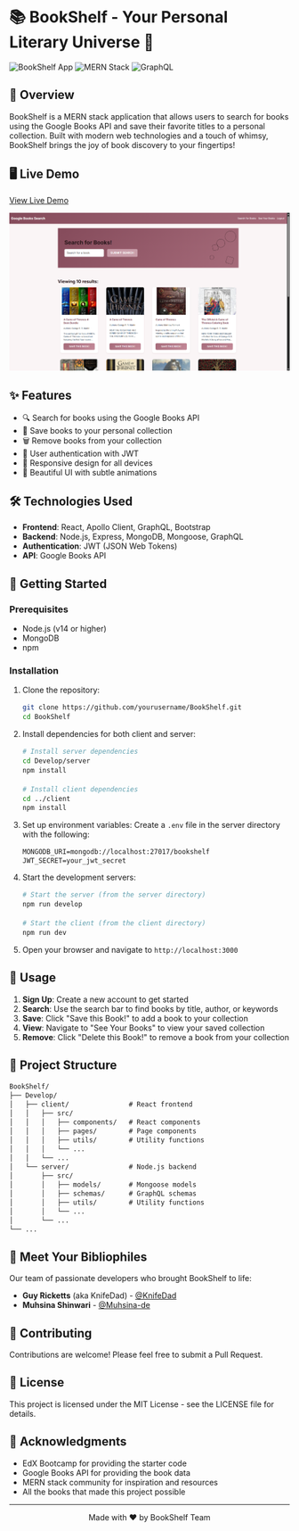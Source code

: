# 📚 BookShelf - Your Personal Literary Universe 🌌

![BookShelf App](https://img.shields.io/badge/BookShelf-v1.0.0-purple)
![MERN Stack](https://img.shields.io/badge/MERN-Stack-blue)
![GraphQL](https://img.shields.io/badge/GraphQL-E10098?logo=graphql&logoColor=white)

## 📖 Overview

BookShelf is a MERN stack application that allows users to search for books using the Google Books API and save their favorite titles to a personal collection. Built with modern web technologies and a touch of whimsy, BookShelf brings the joy of book discovery to your fingertips!

## 🖥️ Live Demo

[View Live Demo](https://bookshelf-frontend-mp1p.onrender.com/)

![BookShelf App Screenshot](./assets/BookShelf-Homepage.png)

## ✨ Features

- 🔍 Search for books using the Google Books API
- 💾 Save books to your personal collection
- 🗑️ Remove books from your collection
- 👤 User authentication with JWT
- 📱 Responsive design for all devices
- 🎨 Beautiful UI with subtle animations

## 🛠️ Technologies Used

- **Frontend**: React, Apollo Client, GraphQL, Bootstrap
- **Backend**: Node.js, Express, MongoDB, Mongoose, GraphQL
- **Authentication**: JWT (JSON Web Tokens)
- **API**: Google Books API

## 🚀 Getting Started

### Prerequisites

- Node.js (v14 or higher)
- MongoDB
- npm

### Installation

1. Clone the repository:
   ```bash
   git clone https://github.com/yourusername/BookShelf.git
   cd BookShelf
   ```

2. Install dependencies for both client and server:
   ```bash
   # Install server dependencies
   cd Develop/server
   npm install

   # Install client dependencies
   cd ../client
   npm install
   ```

3. Set up environment variables:
   Create a `.env` file in the server directory with the following:
   ```
   MONGODB_URI=mongodb://localhost:27017/bookshelf
   JWT_SECRET=your_jwt_secret
   ```

4. Start the development servers:
   ```bash
   # Start the server (from the server directory)
   npm run develop

   # Start the client (from the client directory)
   npm run dev
   ```

5. Open your browser and navigate to `http://localhost:3000`

## 📱 Usage

1. **Sign Up**: Create a new account to get started
2. **Search**: Use the search bar to find books by title, author, or keywords
3. **Save**: Click "Save this Book!" to add a book to your collection
4. **View**: Navigate to "See Your Books" to view your saved collection
5. **Remove**: Click "Delete this Book!" to remove a book from your collection

## 🧩 Project Structure

```
BookShelf/
├── Develop/
│   ├── client/               # React frontend
│   │   ├── src/
│   │   │   ├── components/   # React components
│   │   │   ├── pages/        # Page components
│   │   │   ├── utils/        # Utility functions
│   │   │   └── ...
│   │   └── ...
│   └── server/               # Node.js backend
│       ├── src/
│       │   ├── models/       # Mongoose models
│       │   ├── schemas/      # GraphQL schemas
│       │   ├── utils/        # Utility functions
│       │   └── ...
│       └── ...
└── ...
```

## 👥 Meet Your Bibliophiles

Our team of passionate developers who brought BookShelf to life:

- **Guy Ricketts** (aka KnifeDad) - [@KnifeDad](https://github.com/KnifeDad)
- **Muhsina Shinwari** - [@Muhsina-de](https://github.com/Muhsina-de)

## 🤝 Contributing

Contributions are welcome! Please feel free to submit a Pull Request.

## 📄 License

This project is licensed under the MIT License - see the LICENSE file for details.

## 🙏 Acknowledgments

- EdX Bootcamp for providing the starter code
- Google Books API for providing the book data
- MERN stack community for inspiration and resources
- All the books that made this project possible

---

<p align="center">Made with ❤️ by BookShelf Team</p>